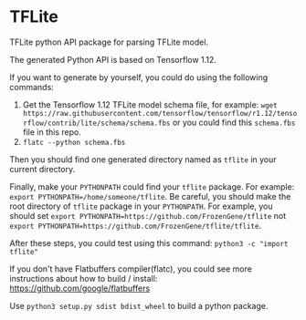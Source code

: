 # TFLite
TFLite python API package for parsing TFLite model.

The generated Python API is based on Tensorflow 1.12.

If you want to generate by yourself, you could do using the following commands:

1. Get the Tensorflow 1.12 TFLite model schema file, for example: `wget https://raw.githubusercontent.com/tensorflow/tensorflow/r1.12/tensorflow/contrib/lite/schema/schema.fbs` or you could find this `schema.fbs` file in this repo.
2. `flatc --python schema.fbs`

Then you should find one generated directory named as `tflite` in your current directory.

Finally, make your `PYTHONPATH` could find your `tflite` package. For example: `export PYTHONPATH=/home/someone/tflite`. Be careful, you should make the root directory of `tflite` package in your `PYTHONPATH`. For example, you should set `export PYTHONPATH=https://github.com/FrozenGene/tflite` not `export PYTHONPATH=https://github.com/FrozenGene/tflite/tflite`.

After these steps, you could test using this command: `python3 -c "import tflite"`

If you don't have Flatbuffers compiler(flatc), you could see more instructions about how to build / install: https://github.com/google/flatbuffers

Use `python3 setup.py sdist bdist_wheel` to build a python package.
